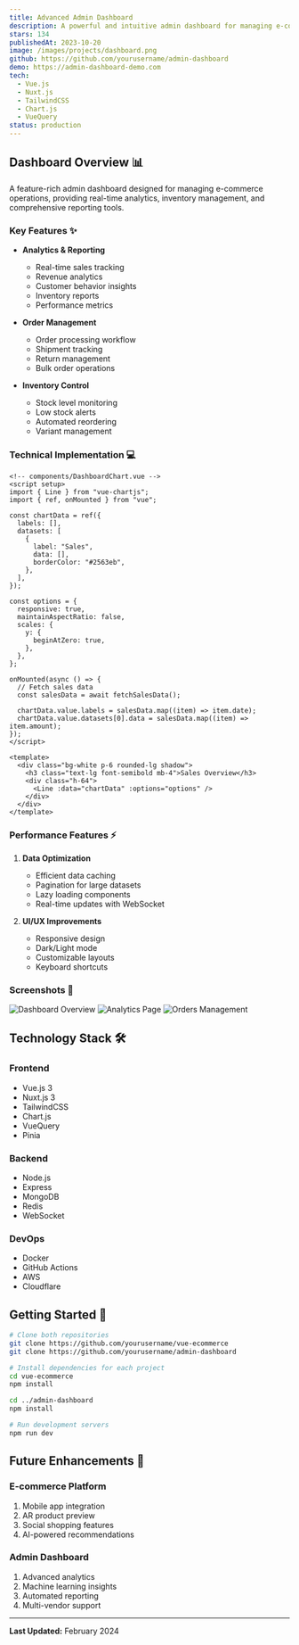 ```yaml
---
title: Advanced Admin Dashboard
description: A powerful and intuitive admin dashboard for managing e-commerce operations, featuring real-time analytics, inventory management, and comprehensive reporting tools.
stars: 134
publishedAt: 2023-10-20
image: /images/projects/dashboard.png
github: https://github.com/yourusername/admin-dashboard
demo: https://admin-dashboard-demo.com
tech:
  - Vue.js
  - Nuxt.js
  - TailwindCSS
  - Chart.js
  - VueQuery
status: production
---
```


## Dashboard Overview 📊

A feature-rich admin dashboard designed for managing e-commerce operations, providing real-time analytics, inventory management, and comprehensive reporting tools.

### Key Features ✨

- **Analytics & Reporting**

  - Real-time sales tracking
  - Revenue analytics
  - Customer behavior insights
  - Inventory reports
  - Performance metrics

- **Order Management**

  - Order processing workflow
  - Shipment tracking
  - Return management
  - Bulk order operations

- **Inventory Control**
  - Stock level monitoring
  - Low stock alerts
  - Automated reordering
  - Variant management

### Technical Implementation 💻

```vue
<!-- components/DashboardChart.vue -->
<script setup>
import { Line } from "vue-chartjs";
import { ref, onMounted } from "vue";

const chartData = ref({
  labels: [],
  datasets: [
    {
      label: "Sales",
      data: [],
      borderColor: "#2563eb",
    },
  ],
});

const options = {
  responsive: true,
  maintainAspectRatio: false,
  scales: {
    y: {
      beginAtZero: true,
    },
  },
};

onMounted(async () => {
  // Fetch sales data
  const salesData = await fetchSalesData();

  chartData.value.labels = salesData.map((item) => item.date);
  chartData.value.datasets[0].data = salesData.map((item) => item.amount);
});
</script>

<template>
  <div class="bg-white p-6 rounded-lg shadow">
    <h3 class="text-lg font-semibold mb-4">Sales Overview</h3>
    <div class="h-64">
      <Line :data="chartData" :options="options" />
    </div>
  </div>
</template>
```

### Performance Features ⚡

1. **Data Optimization**

   - Efficient data caching
   - Pagination for large datasets
   - Lazy loading components
   - Real-time updates with WebSocket

2. **UI/UX Improvements**
   - Responsive design
   - Dark/Light mode
   - Customizable layouts
   - Keyboard shortcuts

### Screenshots 📸

![Dashboard Overview](/images/projects/dashboard-main.png)
![Analytics Page](/images/projects/dashboard-analytics.png)
![Orders Management](/images/projects/dashboard-orders.png)

## Technology Stack 🛠️

### Frontend

- Vue.js 3
- Nuxt.js 3
- TailwindCSS
- Chart.js
- VueQuery
- Pinia

### Backend

- Node.js
- Express
- MongoDB
- Redis
- WebSocket

### DevOps

- Docker
- GitHub Actions
- AWS
- Cloudflare

## Getting Started 🚀

```bash
# Clone both repositories
git clone https://github.com/yourusername/vue-ecommerce
git clone https://github.com/yourusername/admin-dashboard

# Install dependencies for each project
cd vue-ecommerce
npm install

cd ../admin-dashboard
npm install

# Run development servers
npm run dev
```

## Future Enhancements 🔮

### E-commerce Platform

1. Mobile app integration
2. AR product preview
3. Social shopping features
4. AI-powered recommendations

### Admin Dashboard

1. Advanced analytics
2. Machine learning insights
3. Automated reporting
4. Multi-vendor support

---

**Last Updated:** February 2024
